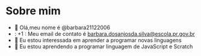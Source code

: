 # Sobre mim
- 👋 Olá,meu nome é @barbara21122006
- : +1 : Meu email de contato é barbara.dosanjosda.silva@escola.pr.gov.br
- 👀 Eu estou interessada em aprender a programar novas linguagens
- 🌱 Eu estou aprendendo a programar linguagem de JavaScript e Scratch
